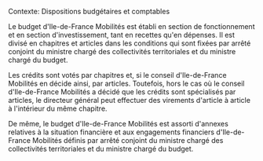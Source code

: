 Contexte: Dispositions budgétaires et comptables

Le budget d'Ile-de-France Mobilités est établi en section de fonctionnement et en section d'investissement, tant en recettes qu'en dépenses. Il est divisé en chapitres et articles dans les conditions qui sont fixées par arrêté conjoint du ministre chargé des collectivités territoriales et du ministre chargé du budget.

Les crédits sont votés par chapitres et, si le conseil d'Ile-de-France Mobilités en décide ainsi, par articles. Toutefois, hors le cas où le conseil d'Ile-de-France Mobilités a décidé que les crédits sont spécialisés par articles, le directeur général peut effectuer des virements d'article à article à l'intérieur du même chapitre.

De même, le budget d'Ile-de-France Mobilités est assorti d'annexes relatives à la situation financière et aux engagements financiers d'Ile-de-France Mobilités définis par arrêté conjoint du ministre chargé des collectivités territoriales et du ministre chargé du budget.